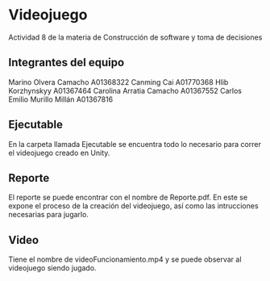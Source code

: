 # Videojuego
Actividad 8 de la materia de Construcción de software y toma de decisiones
## Integrantes del equipo
Marino Olvera Camacho		A01368322
Canming Cai 				A01770368
Hlib Korzhynskyy 			A01367464
Carolina Arratia Camacho 		A01367552
Carlos Emilio Murillo Millán 		A01367816
## Ejecutable
En la carpeta llamada Ejecutable se encuentra todo lo necesario para correr el videojuego creado en Unity.
## Reporte
El reporte se puede encontrar con el nombre de Reporte.pdf. En este se expone el proceso de la creación del videojuego, así como las intrucciones necesarias para jugarlo.
## Video
Tiene el nombre de videoFuncionamiento.mp4 y se puede observar al videojuego siendo jugado.
